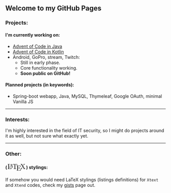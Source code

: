 <head>
    <link rel="shortcut icon"  type="image/png"    href="images/favicon.png">
</head>


## Welcome to my GitHub Pages

### Projects:
#### I'm currently working on:
 - [Advent of Code in Java](https://github.com/wildangerm/advent-of-code-2k18)
 - [Advent of Code in Kotlin](https://github.com/wildangerm/advent-of-code-2k18-kt)
 - Android, GoPro, stream, Twitch:
     - Still in early phase.
     - Core functionality working.
     - **Soon public on GitHub!**
 
#### Planned projects (in keywords):
 - Spring-boot webapp, Java, MySQL, Thymeleaf, Google OAuth, minimal Vanilla JS
 
 ---

### Interests:
I'm highly interested in the field of IT security, so I might do projects around it as well, but not sure what exactly yet.

---

### Other:
#### (<img style="vertical-align:-40%" src="images/1280px-LaTeX_logo.svg.png" alt="drawing" height="25"/>) stylings:
If somehow you would need LaTeX stylings (listings definitions) for `Xtext` and `Xtend` codes, check my [gists](https://gist.github.com/wildangerm) page out.


